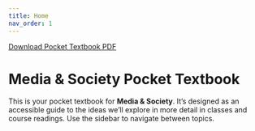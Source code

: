```yaml
---
title: Home
nav_order: 1
---
```

[Download Pocket Textbook PDF](https://github.com/jxshualawrence/pocket-textbook-prototype/raw/main/pocket-textbook.pdf)

# Media & Society Pocket Textbook

This is your pocket textbook for **Media & Society**. It’s designed as an accessible guide to the ideas we’ll explore in more detail in classes and course readings. Use the sidebar to navigate between topics.